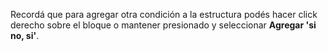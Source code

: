 Recordá que para agregar otra condición a la estructura podés hacer click derecho sobre el bloque o mantener presionado y seleccionar **Agregar 'si no, si'**.